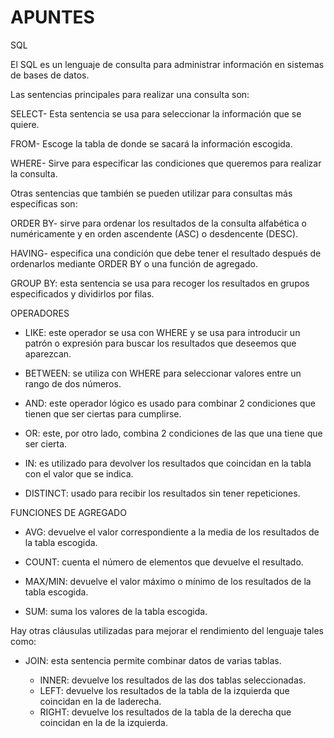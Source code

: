 # APUNTES
SQL

El SQL es un lenguaje de consulta para administrar información en sistemas de bases de datos.

Las sentencias principales para realizar una consulta son: 

SELECT- Esta sentencia se usa para seleccionar la información que se quiere.

FROM- Escoge la tabla de donde se sacará la información escogida.

WHERE- Sirve para especificar las condiciones que queremos para realizar la consulta.

Otras sentencias que también se pueden utilizar para consultas más específicas son:

ORDER BY- sirve para ordenar los resultados de la consulta alfabética o numéricamente y en orden ascendente (ASC) o desdencente (DESC).

HAVING- especifica una condición que debe tener el resultado después de ordenarlos mediante ORDER BY o una función de agregado.

GROUP BY:  esta sentencia se usa para recoger los resultados en grupos especificados y dividirlos por filas.


OPERADORES

- LIKE: este operador se usa con WHERE y se usa para introducir un patrón o expresión para buscar los resultados que deseemos que aparezcan.

- BETWEEN: se utiliza con WHERE para seleccionar valores entre un rango de dos números.

- AND: este operador lógico es usado para combinar 2 condiciones que tienen que ser ciertas para cumplirse.

- OR: este, por otro lado, combina 2 condiciones de las que una tiene que ser cierta.

- IN: es utilizado para devolver los resultados que coincidan en la tabla con el valor que se indica.

- DISTINCT: usado para recibir los resultados sin tener repeticiones.


FUNCIONES DE AGREGADO

- AVG: devuelve el valor correspondiente a la media de los resultados de la tabla escogida.

- COUNT:  cuenta el número de elementos que devuelve el resultado.
 
- MAX/MIN: devuelve el valor máximo o mínimo de los resultados de la tabla escogida.
 
- SUM: suma los valores de la tabla escogida.







 Hay otras cláusulas utilizadas para mejorar el rendimiento del lenguaje tales como:

- JOIN: esta sentencia permite combinar datos de varias tablas.

	- INNER: devuelve los resultados de las dos tablas seleccionadas.	
	- LEFT: devuelve los resultados de la tabla de la izquierda que coincidan en la de laderecha.
	- RIGHT: devuelve los resultados de la tabla de la derecha que coincidan en la de la izquierda.
	
